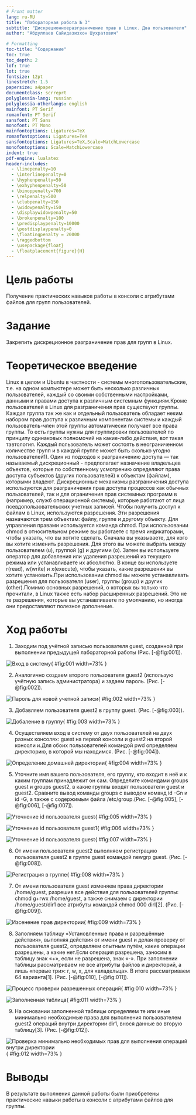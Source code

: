 ```yaml
---
# Front matter
lang: ru-RU
title: "Лабораторная работа № 3"
subtitle: "Дискреционноеразграничение прав в Linux. Два пользователя"
author: "Абдуллаев Сайидазизхон Шухратович"

# Formatting
toc-title: "Содержание"
toc: true
toc_depth: 2
lof: true
lot: true
fontsize: 12pt
linestretch: 1.5
papersize: a4paper
documentclass: scrreprt
polyglossia-lang: russian
polyglossia-otherlangs: english
mainfont: PT Serif
romanfont: PT Serif
sansfont: PT Sans
monofont: PT Mono
mainfontoptions: Ligatures=TeX
romanfontoptions: Ligatures=TeX
sansfontoptions: Ligatures=TeX,Scale=MatchLowercase
monofontoptions: Scale=MatchLowercase
indent: true
pdf-engine: lualatex
header-includes:
  - \linepenalty=10
  - \interlinepenalty=0
  - \hyphenpenalty=50
  - \exhyphenpenalty=50
  - \binoppenalty=700
  - \relpenalty=500
  - \clubpenalty=150
  - \widowpenalty=150
  - \displaywidowpenalty=50
  - \brokenpenalty=100
  - \predisplaypenalty=10000
  - \postdisplaypenalty=0
  - \floatingpenalty = 20000
  - \raggedbottom
  - \usepackage{float}
  - \floatplacement{figure}{H}
---
```


# Цель работы

Получение практических навыков работы в консоли с атрибутами файлов для групп пользователей.

# Задание

Закрепить дискреционное разграничение прав для групп в Linux.

# Теоретическое введение

Linux в целом и Ubuntu в частности - системы многопользовательские, т.е. на одном компьютере может быть несколько различных пользователей, каждый со своими собственными настройками, данными и правами доступа к различным системным функциям.Кроме пользователей в Linux для разграничения прав существуют группы. Каждая группа так же как и отдельный пользователь обладает неким набором прав доступа к различным компонентам системы и каждый пользователь-член этой группы автоматически получает все права группы. То есть группы нужны для группировки пользователей по принципу одинаковых полномочий на какие-либо действия, вот такая тавтология. Каждый пользователь может состоять в неограниченном количестве групп и в каждой группе может быть сколько угодно пользователей1). Один из подходов к разграничению доступа — так называемый дискреционный - предполагает назначение владельцев объектов, которые по собственному усмотрению определяют права доступа субъектов (других пользователей) к объектам (файлам), которыми владеют. Дискреционные механизмы разграничения доступа используются для разграничения прав доступа процессов как обычных пользователей, так и для ограничения прав системных программ в (например, служб операционной системы), которые работают от лица псевдопользовательских учетных записей. Чтобы получить доступ к файлам в Linux, используются разрешения. Эти разрешения назначаются трем объектам: файлу, группе и другому объекту. Для управления правами используется команда chmod. При использовании chmod в относительном режиме вы работаете с тремя индикаторами, чтобы указать, что вы хотите сделать. Сначала вы указываете, для кого вы хотите изменить разрешения. Для этого вы можете выбрать между пользователем (u), группой (g) и другими (o). Затем вы используете оператор для добавления или удаления разрешений из текущего режима или устанавливаете их абсолютно. В конце вы используете r(read), w(write) и x(execute), чтобы указать, какие разрешения вы хотите установить.При использовании chmod вы можете устанавливать разрешения для пользователя (user), группы (group) и других (other).Помимо основных разрешений, о которых вы только что прочитали, в Linux также есть набор расширенных разрешений. Это не те разрешения, которые вы устанавливаете по умолчанию, но иногда они предоставляют полезное дополнение.


# Ход работы

1. Заходим под учётной записью пользователя guest, созданной при выполнении предыдущей лабораторной работы (Рис. [-@fig:001]).

![Вход в систему](image/report/1.png){ #fig:001 width=73% }

2. Аналогично создаем второго пользователя guest2 (использую учётную запись администратора) и задаем пароль. (Рис. [-@fig:002]).

![Пароль для новой учетной записи](image/report/2.png){ #fig:002 width=73% }

3. Добавляем пользователя guest2 в группу guest. (Рис. [-@fig:003]).

![Добаление в группу](image/report/3.png){ #fig:003 width=73% }

4. Осуществляем вход в систему от двух пользователей на двух разных консолях: guest на первой консоли и guest2 на второй консоли и.Для обоих пользователей командой pwd определяем директорию, в которой мы находимся. (Рис. [-@fig:004]).

![Определение домашней директории](image/report/4_1.png){ #fig:004 width=73% }

5. Уточните имя вашего пользователя, его группу, кто входит в неё и к каким группам принадлежит он сам. Определите командами groups guest и groups guest2, в какие группы входят пользователи guest и guest2. Сравните вывод команды groups с выводом команд id -Gn и id -G, а также с содержимым файла /etc/group.(Рис. [-@fig:005], [-@fig:006], [-@fig:007]).

![Уточнение id пользователя guest](image/report/4.png){ #fig:005 width=73% }

![Уточнение id пользователя guest1](image/report/5.png){ #fig:006 width=73% }

![Уточнение id пользователя guest](image/report/6.png){ #fig:007 width=73% }

6. От имени пользователя guest2 выполняем регистрацию пользователя guest2 в группе guest командой newgrp guest. (Рис. [-@fig:008]).

![Регистрация в группе](image/report/8.png){ #fig:008 width=73% }

7. От имени пользователя guest изменяем права директории /home/guest, разрешив все действия для пользователей группы: chmod g+rwx /home/guest, а также снимаем с директории /home/guest/dir1 все атрибуты командой chmod 000 dirl[2]. (Рис. [-@fig:009]). 

 ![Изсенение прав директории](image/report/9.png){ #fig:009 width=73% } 

8. Заполняем таблицу «Установленные права и разрешённые действия», выполняя действия от имени guest и делая проверку от пользователя guest2, определяем опытным путём, какие операции разрешены, а какие нет.Если операция разрешена, заносим в таблицу знак «+», если не разрешена, знак «-». При заполнении таблицы рассматриваем не все атрибуты файлов и директорий, а лишь «первые три»: г, w, х, для «владельца». В итоге рассматриваем 64 варианта[1]. (Рис. [-@fig:010], [-@fig:011]).

![Процесс проверки разрешенных операций](image/report/10.png){ #fig:010 width=73% }

![Заполненная таблица](image/report/11.png){ #fig:011 width=73% }

9.  На основании заполненной таблицы определяем те или иные минимально необходимые права для выполнения пользователем guest2 операций внутри директории dir1, внося данные во вторую таблицу[3]. (Рис. [-@fig:012]).

 ![Проверка минимально необходимых прав для выполнения операций внутри директории](image/report/12.png){ #fig:012 width=73% }

# Выводы

В результате выполнения данной работы были приобретены практические навыки работы в консоли с атрибутами файлов для группы.

